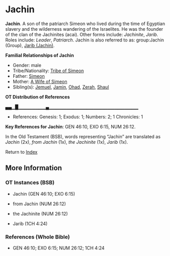 # Jachin
**Jachin**. 
A son of the patriarch Simeon who lived during the time of Egyptian slavery and the wilderness wandering of the Israelites. He was the founder of the clan of the Jachinites (acai). 
Other forms include: 
*Jachinite*, *Jarib*. 
Roles include: 
_Leader_, _Patriarch_. 
Jachin is also referred to as: 
group:Jachin (Group), [Jarib (Jachin)](Jarib.md). 




**Familial Relationships of Jachin**


* Gender: male
* Tribe/Nationality: [Tribe of Simeon](../../../groups/md/acai/Simeon.md)
* Father: [Simeon](Simeon.5.md)
* Mother: [A Wife of Simeon](AWifeOfSimeon.md)
* Sibling(s): [Jemuel](Jemuel.md), [Jamin](Jamin.md), [Ohad](Ohad.md), [Zerah](Zerah.6.md), [Shaul](Shaul.2.md)


**OT Distribution of References**

▄▄▁█▁▁▁▁▁▁▁▁▄▁▁▁▁▁▁▁▁▁▁▁▁▁▁▁▁▁▁▁▁▁▁▁▁▁▁
* References: Genesis: 1; Exodus: 1; Numbers: 2; 1 Chronicles: 1



**Key References for Jachin**: 
GEN 46:10, EXO 6:15, NUM 26:12. 


In the Old Testament (BSB), words representing “Jachin” are translated as 
*Jachin* (2x), *from Jachin* (1x), *the Jachinite* (1x), *Jarib* (1x). 




Return to [Index](00-Index.md)

## More Information

### OT Instances (BSB)

* Jachin (GEN 46:10; EXO 6:15)

* from Jachin (NUM 26:12)

* the Jachinite (NUM 26:12)

* Jarib (1CH 4:24)



### References (Whole Bible)

* GEN 46:10; EXO 6:15; NUM 26:12; 1CH 4:24



